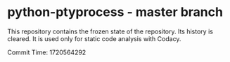 # python-ptyprocess - master branch

This repository contains the frozen state of the repository.
Its history is cleared. It is used only for static code
analysis with Codacy.

Commit Time: 1720564292
